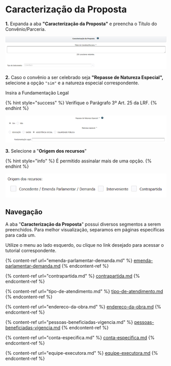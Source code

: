 # Caracterização da Proposta

**1.** Expanda a aba **"Caracterização da Proposta"** e preencha o Título do Convênio/Parceria.&#x20;

![](<../../../../.gitbook/assets/image (85).png>)

**2.** Caso o convênio a ser celebrado seja **"Repasse de Natureza Especial",** selecione a opção `"sim"` e a natureza especial correspondente.&#x20;

Insira a Fundamentação Legal

{% hint style="success" %}
Verifique o Parágrafo 3º Art. 25 da LRF.
{% endhint %}

![](<../../../../.gitbook/assets/image (106).png>)


**3.** Selecione a "**Origem dos recursos**"

{% hint style="info" %}
É permitido assinalar mais de uma opção.
{% endhint %}

![](<../../../../.gitbook/assets/image (12).png>)

## Navegação

A aba "**Caracterização da Proposta**" possui diversos segmentos a serem preenchidos. Para melhor visualização, separamos em páginas específicas para cada um.&#x20;

Utilize o menu ao lado esquerdo, ou clique no link desejado para acessar o tutorial correspondente.

{% content-ref url="emenda-parlamentar-demanda.md" %}
[emenda-parlamentar-demanda.md](emenda-parlamentar-demanda.md)
{% endcontent-ref %}

{% content-ref url="contrapartida.md" %}
[contrapartida.md](contrapartida.md)
{% endcontent-ref %}

{% content-ref url="tipo-de-atendimento.md" %}
[tipo-de-atendimento.md](tipo-de-atendimento.md)
{% endcontent-ref %}

{% content-ref url="endereco-da-obra.md" %}
[endereco-da-obra.md](endereco-da-obra.md)
{% endcontent-ref %}

{% content-ref url="pessoas-beneficiadas-vigencia.md" %}
[pessoas-beneficiadas-vigencia.md](pessoas-beneficiadas-vigencia.md)
{% endcontent-ref %}

{% content-ref url="conta-especifica.md" %}
[conta-especifica.md](conta-especifica.md)
{% endcontent-ref %}

{% content-ref url="equipe-executora.md" %}
[equipe-executora.md](equipe-executora.md)
{% endcontent-ref %}

